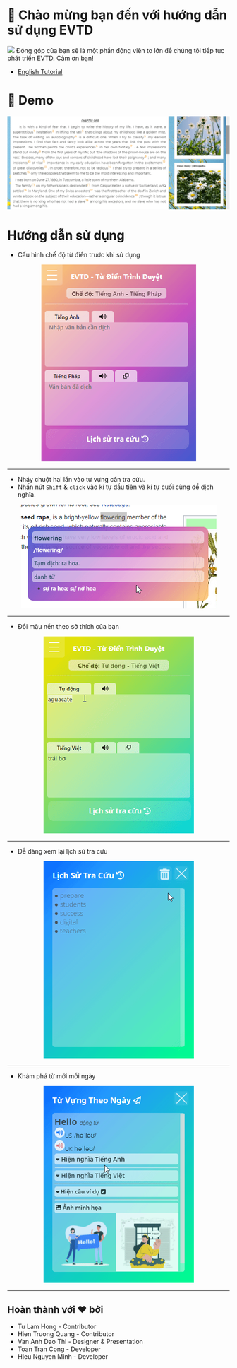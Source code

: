 # 👋 Chào mừng bạn đến với hướng dẫn sử dụng EVTD
<a href="https://www.buymeacoffee.com/tctoan10245"><img src="https://img.buymeacoffee.com/button-api/?text=Buy me a coffee&emoji=&slug=tctoan10245&button_colour=FFDD00&font_colour=000000&font_family=Cookie&outline_colour=000000&coffee_colour=ffffff" /></a> Đóng góp của bạn sẽ là một phần động viên to lớn để chúng tôi tiếp tục phát triển EVTD. Cảm ơn bạn!
* [English Tutorial](./English.md) 
# 🚀 Demo
![demo_en](./demo.gif)

# Hướng dẫn sử dụng
* Cấu hình chế độ từ điển trước khi sử dụng
<p align="center">
  <img  src="./feature2.gif">
</p>

---
* Nháy chuột hai lần vào tự vựng cần tra cứu.
* Nhấn nút ```Shift``` & ```click``` vào kí tự đầu tiên và kí tự cuối cùng để dịch nghĩa.

<p align="center">
  <img src="./feature1.gif">
</p>

---
* Đổi màu nền theo sở thích của bạn
<p align="center">
  <img src="./color.gif">
</p>

---
* Dễ dàng xem lại lịch sử tra cứu
<p align="center">
  <img src="./history.gif">
</p>

---
* Khám phá từ mới mỗi ngày
<p align="center">
  <img src="./daily.gif">
</p>

---
## Hoàn thành với ❤ bởi
* Tu Lam Hong - Contributor
* Hien Truong Quang - Contributor
* Van Anh Dao Thi - Designer & Presentation
* Toan Tran Cong - Developer
* Hieu Nguyen Minh - Developer
